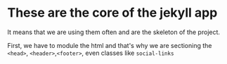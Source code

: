 # These are the core of the jekyll app  

It means that we are using them often and are the skeleton of the project.

First, we have to module the html and that's why we are sectioning the `<head>`, `<header>`,`<footer>`, even classes like `social-links`
